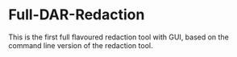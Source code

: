 # Full-DAR-Redaction

This is the first full flavoured redaction tool with GUI, based on the command line version of the redaction tool.
